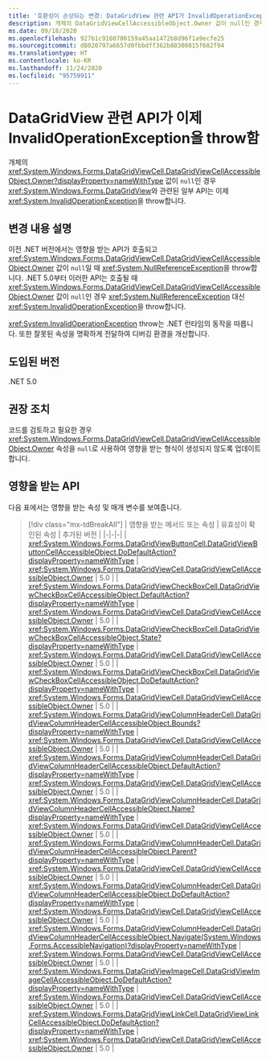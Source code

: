 ```yaml
---
title: '호환성이 손상되는 변경: DataGridView 관련 API가 InvalidOperationException을 throw함'
description: 개체의 DataGridViewCellAccessibleObject.Owner 값이 null인 경우 일부 DataGridView 관련 API가 예외를 throw하는 .NET 5.0의 호환성이 손상되는 변경에 대해 알아봅니다.
ms.date: 09/18/2020
ms.openlocfilehash: 927b1c9160700159a45aa1472b8d96f1a9ecfe25
ms.sourcegitcommit: d8020797a6657d0fbbdff362b80300815f682f94
ms.translationtype: HT
ms.contentlocale: ko-KR
ms.lasthandoff: 11/24/2020
ms.locfileid: "95759911"
---
```

# <a name="datagridview-related-apis-now-throw-invalidoperationexception"></a>DataGridView 관련 API가 이제 InvalidOperationException을 throw함

개체의 <xref:System.Windows.Forms.DataGridViewCell.DataGridViewCellAccessibleObject.Owner?displayProperty=nameWithType> 값이 `null`인 경우 <xref:System.Windows.Forms.DataGridView>와 관련된 일부 API는 이제 <xref:System.InvalidOperationException>을 throw합니다.

## <a name="change-description"></a>변경 내용 설명

이전 .NET 버전에서는 영향을 받는 API가 호출되고 <xref:System.Windows.Forms.DataGridViewCell.DataGridViewCellAccessibleObject.Owner> 값이 `null`일 때 <xref:System.NullReferenceException>을 throw합니다. .NET 5.0부터 이러한 API는 호출될 때 <xref:System.Windows.Forms.DataGridViewCell.DataGridViewCellAccessibleObject.Owner> 값이 `null`인 경우 <xref:System.NullReferenceException> 대신 <xref:System.InvalidOperationException>을 throw합니다.

<xref:System.InvalidOperationException> throw는 .NET 런타임의 동작을 따릅니다. 또한 잘못된 속성을 명확하게 전달하여 디버깅 환경을 개선합니다.

## <a name="version-introduced"></a>도입된 버전

.NET 5.0

## <a name="recommended-action"></a>권장 조치

코드를 검토하고 필요한 경우 <xref:System.Windows.Forms.DataGridViewCell.DataGridViewCellAccessibleObject.Owner> 속성을 `null`로 사용하여 영향을 받는 형식이 생성되지 않도록 업데이트합니다.

## <a name="affected-apis"></a>영향을 받는 API

다음 표에서는 영향을 받는 속성 및 매개 변수를 보여줍니다.

> [!div class="mx-tdBreakAll"]
> | 영향을 받는 메서드 또는 속성 | 유효성이 확인된 속성 | 추가된 버전 |
> |-|-|-|
> | <xref:System.Windows.Forms.DataGridViewButtonCell.DataGridViewButtonCellAccessibleObject.DoDefaultAction?displayProperty=nameWithType> | <xref:System.Windows.Forms.DataGridViewCell.DataGridViewCellAccessibleObject.Owner> | 5.0 |
> | <xref:System.Windows.Forms.DataGridViewCheckBoxCell.DataGridViewCheckBoxCellAccessibleObject.DefaultAction?displayProperty=nameWithType> | <xref:System.Windows.Forms.DataGridViewCell.DataGridViewCellAccessibleObject.Owner> | 5.0 |
> | <xref:System.Windows.Forms.DataGridViewCheckBoxCell.DataGridViewCheckBoxCellAccessibleObject.State?displayProperty=nameWithType> | <xref:System.Windows.Forms.DataGridViewCell.DataGridViewCellAccessibleObject.Owner> | 5.0 |
> | <xref:System.Windows.Forms.DataGridViewCheckBoxCell.DataGridViewCheckBoxCellAccessibleObject.DoDefaultAction?displayProperty=nameWithType> | <xref:System.Windows.Forms.DataGridViewCell.DataGridViewCellAccessibleObject.Owner> | 5.0 |
> | <xref:System.Windows.Forms.DataGridViewColumnHeaderCell.DataGridViewColumnHeaderCellAccessibleObject.Bounds?displayProperty=nameWithType> | <xref:System.Windows.Forms.DataGridViewCell.DataGridViewCellAccessibleObject.Owner> | 5.0 |
> | <xref:System.Windows.Forms.DataGridViewColumnHeaderCell.DataGridViewColumnHeaderCellAccessibleObject.DefaultAction?displayProperty=nameWithType> | <xref:System.Windows.Forms.DataGridViewCell.DataGridViewCellAccessibleObject.Owner> | 5.0 |
> | <xref:System.Windows.Forms.DataGridViewColumnHeaderCell.DataGridViewColumnHeaderCellAccessibleObject.Name?displayProperty=nameWithType> | <xref:System.Windows.Forms.DataGridViewCell.DataGridViewCellAccessibleObject.Owner> | 5.0 |
> | <xref:System.Windows.Forms.DataGridViewColumnHeaderCell.DataGridViewColumnHeaderCellAccessibleObject.Parent?displayProperty=nameWithType> | <xref:System.Windows.Forms.DataGridViewCell.DataGridViewCellAccessibleObject.Owner> | 5.0 |
> | <xref:System.Windows.Forms.DataGridViewColumnHeaderCell.DataGridViewColumnHeaderCellAccessibleObject.DoDefaultAction?displayProperty=nameWithType> | <xref:System.Windows.Forms.DataGridViewCell.DataGridViewCellAccessibleObject.Owner> | 5.0 |
> | <xref:System.Windows.Forms.DataGridViewColumnHeaderCell.DataGridViewColumnHeaderCellAccessibleObject.Navigate(System.Windows.Forms.AccessibleNavigation)?displayProperty=nameWithType> | <xref:System.Windows.Forms.DataGridViewCell.DataGridViewCellAccessibleObject.Owner> | 5.0 |
> | <xref:System.Windows.Forms.DataGridViewImageCell.DataGridViewImageCellAccessibleObject.DoDefaultAction?displayProperty=nameWithType> | <xref:System.Windows.Forms.DataGridViewCell.DataGridViewCellAccessibleObject.Owner> | 5.0 |
> | <xref:System.Windows.Forms.DataGridViewLinkCell.DataGridViewLinkCellAccessibleObject.DoDefaultAction?displayProperty=nameWithType> | <xref:System.Windows.Forms.DataGridViewCell.DataGridViewCellAccessibleObject.Owner> | 5.0 |

<!--

### Affected APIs

- `M:System.Windows.Forms.DataGridViewButtonCell.DataGridViewButtonCellAccessibleObject.DoDefaultAction`
- `P:System.Windows.Forms.DataGridViewCheckBoxCell.DataGridViewCheckBoxCellAccessibleObject.DefaultAction`
- `P:System.Windows.Forms.DataGridViewCheckBoxCell.DataGridViewCheckBoxCellAccessibleObject.State`
- `M:System.Windows.Forms.DataGridViewCheckBoxCell.DataGridViewCheckBoxCellAccessibleObject.DoDefaultAction`
- `P:System.Windows.Forms.DataGridViewColumnHeaderCell.DataGridViewColumnHeaderCellAccessibleObject.Bounds`
- `P:System.Windows.Forms.DataGridViewColumnHeaderCell.DataGridViewColumnHeaderCellAccessibleObject.DefaultAction`
- `P:System.Windows.Forms.DataGridViewColumnHeaderCell.DataGridViewColumnHeaderCellAccessibleObject.Name`
- `P:System.Windows.Forms.DataGridViewColumnHeaderCell.DataGridViewColumnHeaderCellAccessibleObject.Parent`
- `M:System.Windows.Forms.DataGridViewColumnHeaderCell.DataGridViewColumnHeaderCellAccessibleObject.DoDefaultAction`
- `M:System.Windows.Forms.DataGridViewColumnHeaderCell.DataGridViewColumnHeaderCellAccessibleObject.Navigate(System.Windows.Forms.AccessibleNavigation)`
- `M:System.Windows.Forms.DataGridViewImageCell.DataGridViewImageCellAccessibleObject.DoDefaultAction`
- `M:System.Windows.Forms.DataGridViewLinkCell.DataGridViewLinkCellAccessibleObject.DoDefaultAction`

### Category

Windows Forms

-->
